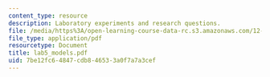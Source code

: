 ```yaml
---
content_type: resource
description: Laboratory experiments and research questions.
file: /media/https%3A/open-learning-course-data-rc.s3.amazonaws.com/12-108-structure-of-earth-materials-fall-2004/7be12fc64847cdb846533a0f7a7a3cef_lab5_models.pdf
file_type: application/pdf
resourcetype: Document
title: lab5_models.pdf
uid: 7be12fc6-4847-cdb8-4653-3a0f7a7a3cef
---
```

